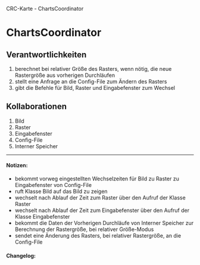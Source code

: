 CRC-Karte - ChartsCoordinator

# ChartsCoordinator
## Verantwortlichkeiten
<!-- Wissen, welches verwaltet und angeboten wird, Aktion die angeboten werden, öffentliche Leistung -->
<!-- "Walkthrough" -> Szenarien zur Anwendung des Systems -->
<!-- Nichts, was eine andere Klasse machen könnte -->
<!-- Die Sachen die die Klasse macht -> keiner anderen Klasse geben -->
<!-- zentrale Verantwortlichkeiten vs verteilt -->
1. berechnet bei relativer Größe des Rasters, wenn nötig, die neue Rastergröße aus vorherigen Durchläufen
2. stellt eine Anfrage an die Config-File zum Ändern des Rasters
3. gibt die Befehle für Bild, Raster und Eingabefenster zum Wechsel

## Kollaborationen
<!-- Kann die Klasse die Verantwortlichkeiten selbstädnig erfüllen? Was benötigt sie von welcher Klasse? -->
<!-- Was weiß die Klasse? Welche anderen Klassen benötigen die Informationen? -->
1. Bild
2. Raster
3. Eingabefenster
4. Config-File
5. Interner Speicher

---
#### Notizen:
<!-- Hier Notizen zum Denkprozess, Hintergrundgedanken, Klarstellungen hinzufügen  -->
- bekommt vorweg eingestellten Wechselzeiten für Bild zu Raster zu Eingabefenster von Config-File
- ruft Klasse Bild auf das Bild zu zeigen
- wechselt nach Ablauf der Zeit zum Raster über den Aufruf der Klasse Raster
- wechselt nach Ablauf der Zeit zum Eingabefenster über den Aufruf der Klasse Eingabefenster
- bekommt die Daten der Vorherigen Durchläufe von Interner Speicher zur Berechnung der Rastergröße, bei relativer Größe-Modus
- sendet eine Änderung des Rasters, bei relativer Rastergröße, an die Config-File


#### Changelog:
<!-- Hier eventuelle Abänderungen dokumentieren -->
